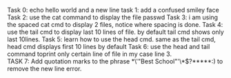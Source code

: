 Task 0: echo hello world and a new line
task 1: add a confused smiley face
Task 2: use the cat command to display the file passwd
Task 3: i am using the spaced cat cmd to display 2 files, notice where spacing is done.
Task 4: use the tail cmd to display last 10 lines of file. by default tail cmd shows only last 10lines.
Task 5: learn how to use the head cmd. same as the tail cmd, head cmd displays first 10 lines by default
Task 6: use the head and tail command toprint only certain line of file in my case line 3.	
TASK 7: Add quotation marks to the phrase \*\\\'\"Best School\"\'\\\*$\?\*\*\*\*\*:) to remove the new line error.	
